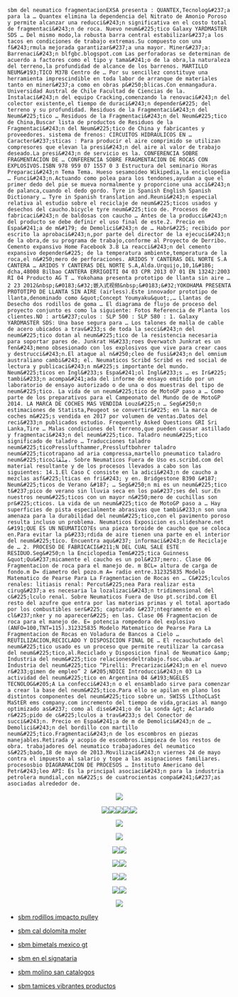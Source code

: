 
```
sbm del neumatico fragmentacionEXSA presenta : QUANTEX,Tecnolog&#237;a para la … Quantex elimina la dependencia del Nitrato de Amonio Poroso y permite alcanzar una reducci&#243;n significativa en el costo total de fragmentaci&#243;n de roca. Nuevo neum&#225;tico Galaxy YARDMASTER SDS … Del mismo modo,la robusta barra central estabilizar&#237;a los tacos en condiciones de trabajo extremas.Su compuesto con una f&#243;rmula mejorada garantizar&#237;a una mayor. Miner&#237;a: Barrenaci&#243;n blfgbc.blogspot.com Las perforadoras se determinan de acuerdo a factores como el tipo y tama&#241;o de la obra,la naturaleza del terreno,la profundidad de alcance de los barrenos. MARTILLO NEUM&#193;TICO M37B Centro de … Por su sencillez constituye una herramienta imprescindible en toda labor de arranque de materiales tanto en miner&#237;a como en obras p&#250;blicas.Con enmangadura. Universidad Austral de Chile Facultad de Ciencias de la. Instalaci&#243;n del equipo Cracking,comenzando la renovaci&#243;n del colector existente,el tiempo de duraci&#243;n depender&#225; del terreno y su profundidad. Residuos de la Fragmentaci&#243;n del Neum&#225;tico … Residuos de la Fragmentaci&#243;n del Neum&#225;tico de China,Buscar lista de productos de Residuos de la Fragmentaci&#243;n del Neum&#225;tico de China y fabricantes y proveedores. sistema de frenos: CIRCUITOS HIDRAULICOS EN … Caracter&#237;sticas : Para producir el aire comprimido se utilizan compresores que elevan la presi&#243;n del aire al valor de trabajo deseado.La presi&#243;n de servicio es la. CONFERENCIA SOBRE FRAGMENTACION DE … CONFERENCIA SOBRE FRAGMENTACION DE ROCAS CON EXPLOSIVOS.ISBN 978 959 07 1557 0 3 Estructura del seminario Horas Preparaci&#243;n Tema Tema. Hueso sesamoideo Wikipedia,la enciclopedia … Funci&#243;n.Actuando como polea para los tendones,ayudan a que el primer dedo del pie se mueva normalmente y proporcione una acci&#243;n de palanca,cuando el dedo gordo. Tyre in Spanish English Spanish Dictionary … Tyre in Spanish translation and.Reuni&#243;n especial relativa al estudio sobre el reciclaje de neum&#225;ticos usados y desechos del caucho.bicycle tyre neum&#225;tico de. Procesos de fabricaci&#243;n de baldosas con caucho … Antes de la producci&#243;n del producto se debe definir el uso final de este.2. Precio en Espa&#241;a de m&#179; de Demolici&#243;n de … Habr&#225; recibido por escrito la aprobaci&#243;n,por parte del director de la ejecuci&#243;n de la obra,de su programa de trabajo,conforme al Proyecto de Derribo. Cemento expansivo Home Facebook 3.8 La reacci&#243;n del cemento expansivo depender&#225; de la temperatura ambiente,temperatura de la roca,el n&#250;mero de perforaciones. ARIDOS Y CANTERAS DEL NORTE S.A CANTERA … ARIDOS Y CANTERAS DEL NORTE S.A,Alda.Urquijo,10,1&#186; dcha,48008 Bilbao CANTERA ERRIGOITI 04 03 CPR 2013 07 01 EN 13242:2003 RI 04 Producto AG T … Yokohama presenta prototipo de llanta sin aire … 2 23 2012&nbsp;&#0183;&#32;嵌入式视频&nbsp;&#0183;&#32;YOKOHAMA PRESENTA PROTOTIPO DE LLANTA SIN AIRE (airless).Este innovador prototipo de llanta,denominado como &quot;Concept Youmyaku&quot;,… Llantas de Desecho dos rodillos de goma … El diagrama de flujo de proceso del proyecto conjunto es como la siguiente: Fotos Referencia de Planta los clientes.NO : art&#237;culos : SLP 500 : SLP 580 : 1. Galaxy YARDMASTER SDS: Una base segura para … Los talones de malla de cable de acero ubicados a trav&#233;s de toda la secci&#243;n del neum&#225;tico dotan al neum&#225;tico de la resistencia necesaria para soportar pares de. Junkrat H&#233;roes Overwatch Junkrat es un fen&#243;meno obsesionado con los explosivos que vive para crear caos y destrucci&#243;n.El ataque al n&#250;cleo de fusi&#243;n del omnium australiano cambi&#243; el. Neumaticos Scribd Scribd es red social de lectura y publicaci&#243;n m&#225;s importante del mundo. Neum&#225;ticos en Ingl&#233;s Espa&#241;ol Ingl&#233;s … es Ir&#225; tambi&#233;n acompa&#241;ada del informe de ensayo emitido por un laboratorio de ensayo autorizado o de una o dos muestras del tipo de neum&#225;tico. La vida de un neum&#225;tico de MotoGP paso a … Como parte de los preparativos para el Campeonato del Mundo de de MotoGP 2014. LA MARCA DE COCHES MAS VENDIDA Louz&#225;n … Seg&#250;n estimaciones de Statista,Peugeot se convertir&#225; en la marca de coches m&#225;s vendida en 2017 por volumen de ventas.Datos del reci&#233;n publicados estudio. Frequently Asked Questions GRI Sri Lanka,Tire … Malas condiciones del terreno,que pueden causar astillado y fragmentaci&#243;n del neum&#225;tico. Taladro neum&#225;tico significado de taladro … Traducciones taladro neum&#225;ticoPresslufthammer,Pressluftbohrer taladro neum&#225;ticotrapano ad aria compressa,martello pneumatico taladro neum&#225;ticoمِثْقَابٌ. Sobre Neumaticos Fuera de Uso es.scribd.com del material resultante y de los procesos llevados a cabo son las siguientes: 14.1.El Caso C consiste en la adici&#243;n de caucho a mezclas asf&#225;lticas en fri&#243; y en. Bridgestone B390 &#187; Neum&#225;ticos de Verano &#187; … Seg&#250;n mi es un neum&#225;tico t&#237;pico de verano sin lluvia seca en los pa&#237;ses del sur.En nuestros neum&#225;ticos con un mayor n&#250;mero de cuchillas son pr&#225;cticos. La vida de un neum&#225;tico de MotoGP paso a … Hay superficies de pista especialmente abrasivas que tambi&#233;n son una amenaza para la durabilidad del neum&#225;tico,con el pavimento poroso resulta incluso un problema. Neumaticos Exposicion es.slideshare.net &#191;QUE ES UN NEUMATICO?Es una pieza toroide de caucho que se coloca en.Para evitar la p&#233;rdida de aire tienen una parte en el interior del neum&#225;tico. Encuentra aqu&#237; informaci&#243;n de Reciclaje de … 2. PROCESO DE FABRICACI&#211;N DEL CUAL SALE ESTE RESIDUO.Seg&#250;n la Enciclopedia Tem&#225;tica Guinness &quot;Qu&#237;micamente el caucho es un pol&#237;mero:. Clase 06 Fragmentacion de roca para el manejo de. m BCL= altura de carga de fondo.m D= diametro del pozo.m A= radio entre.312325835 Modelo Matematico de Pearse Para La Fragmentacion de Rocas en … C&#225;lculos renales: litiasis renal: Percut&#225;nea Para realizar esta cirug&#237;a es necesaria la lozalizaci&#243;n tridimensional del c&#225;lculo renal. Sobre Neumaticos Fuera de Uso pt.scribd.com El resto del azufre que entra por las materias primas y el total aportado por los combustibles ser&#225; capturado &#237;ntegramente en el cl&#237;nker y no aparecer&#225; en las. Clase 06 Fragmentacion de roca para el manejo de. E= potencia rompedora del explosivo (ANFO=100,TNT=115).312325835 Modelo Matematico de Pearse Para La Fragmentacion de Rocas en Voladura de Bancos a Cielo … REUTILIZACION,RECICLADO Y DISPOSICION FINAL DE … El recauchutado del neum&#225;tico usado es un proceso que permite reutilizar la carcasa del neum&#225;tico,al.Reciclado y Disposicion final de Neumatico &amp; Industria del neum&#225;tico relacionesdeltrabajo.fsoc.uba.ar Industria del neum&#225;tico “Pirelli: Precarizaci&#243;n en el nuevo r&#233;gimen de empleo” 2 &#205;NDICE Introducci&#243;n 03 La actividad del neum&#225;tico en Argentina 04 &#193;NGELES TECNOLOG&#205;A La confecci&#243;n o el ensamblado sirve para comenzar a crear la base del neum&#225;tico.Para ello se apilan en plano los distintos componentes del neum&#225;tico sobre un. SWISS LIthoCLaSt MaStER ems company.com incremento del tiempo de vida,gracias al mango optimizado as&#237; como al dise&#241;o de la sonda &gt; Aclarado r&#225;pido de c&#225;lculos a trav&#233;s del Conector de succi&#243;n. Precio en Espa&#241;a de m de Demolici&#243;n de … Demolici&#243;n del bordillo con martillo neum&#225;tico.Fragmentaci&#243;n de los escombros en piezas manejables.Retirada y acopio de escombros.Limpieza de los restos de obra. trabajadores del neumatico trabajadores del neumatico s&#225;bado,18 de mayo de 2013.Movilizaci&#243;n viernes 24 de mayo contra el impuesto al salario y tope a las asignaciones familiares. procesosbio DIAGRAMACION DE PROCESOS … Instituto Americano del Petr&#243;leo API: Es la principal asociaci&#243;n para la industria petrolera mundial,con m&#225;s de cuatrocientas compa&#241;&#237;as asociadas alrededor de. 
```

<div align="center">

<a href="https://es-crusher.shibang-china.com/github&k=sbm+del+neumatico+fragmentacion"><img src="https://static.shibang-china.com/es/crusher/logo.jpg"></a>

<a href="https://es-crusher.shibang-china.com/github&k=sbm+del+neumatico+fragmentacion"><img src="https://static.shibang-china.com/es/crusher/index.jpg"></a><a href="https://es-crusher.shibang-china.com/material.htmlgithub&k=sbm+del+neumatico+fragmentacion"><img src="https://static.shibang-china.com/es/crusher/material.jpg"></a><a href="https://es-crusher.shibang-china.com/application.htmlgithub&k=sbm+del+neumatico+fragmentacion"><img src="https://static.shibang-china.com/es/crusher/application.jpg"></a><a href="https://es-crusher.shibang-china.com/aboutus.htmlgithub&k=sbm+del+neumatico+fragmentacion"><img src="https://static.shibang-china.com/es/crusher/aboutus.jpg"></a><a href="https://es-crusher.shibang-china.com/contact.htmlgithub&k=sbm+del+neumatico+fragmentacion"><img src="https://static.shibang-china.com/es/crusher/contact.jpg"></a>

<a href="https://es-crusher.shibang-china.com/github&k=sbm+del+neumatico+fragmentacion"><img src="https://static.shibang-china.com/es/crusher/banner.jpg"></a>

<a href="https://swt.shibang-china.com/github&k=sbm+del+neumatico+fragmentacion"><img src="https://static.shibang-china.com/es/crusher/text.jpg"></a>

<a href="https://swt.shibang-china.com/github&k=sbm+del+neumatico+fragmentacion"><img src="https://static.shibang-china.com/es/crusher/chat.jpg"></a><a href="https://es-crusher.shibang-china.com/contact.htmlgithub&k=sbm+del+neumatico+fragmentacion"><img src="https://static.shibang-china.com/es/crusher/message.jpg"></a>

<a href="https://es-crusher.shibang-china.com/products/pe.htmlgithub&k=sbm+del+neumatico+fragmentacion"><img src="https://static.shibang-china.com/es/crusher/pe.jpg"></a><a href="https://es-crusher.shibang-china.com/products/pf.htmlgithub&k=sbm+del+neumatico+fragmentacion"><img src="https://static.shibang-china.com/es/crusher/pf.jpg"></a>

<a href="https://es-crusher.shibang-china.com/products/hpt.htmlgithub&k=sbm+del+neumatico+fragmentacion"><img src="https://static.shibang-china.com/es/crusher/hpt.jpg"></a><a href="https://es-crusher.shibang-china.com/products/vsi.htmlgithub&k=sbm+del+neumatico+fragmentacion"><img src="https://static.shibang-china.com/es/crusher/vsi.jpg"></a>

<a href="https://es-crusher.shibang-china.com/products/klv.htmlgithub&k=sbm+del+neumatico+fragmentacion"><img src="https://static.shibang-china.com/es/crusher/klv.jpg"></a><a href="https://es-crusher.shibang-china.com/products/portable.htmlgithub&k=sbm+del+neumatico+fragmentacion"><img src="https://static.shibang-china.com/es/crusher/portable.jpg"></a>

<a href="https://swt.shibang-china.com/github&k=sbm+del+neumatico+fragmentacion"><img src="https://static.shibang-china.com/es/crusher/case.jpg"></a>

</div>


* [sbm rodillos impacto pulley](sbm%20rodillos%20impacto%20pulley.md)

* [sbm cal dolomita moler](sbm%20cal%20dolomita%20moler.md)

* [sbm bimetals mexico gt](sbm%20bimetals%20mexico%20gt.md)

* [sbm en el signataria](sbm%20en%20el%20signataria.md)

* [sbm molino san catalogos](sbm%20molino%20san%20catalogos.md)

* [sbm tamices vibrantes productos](sbm%20tamices%20vibrantes%20productos.md)